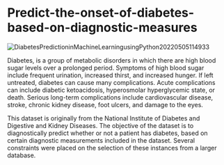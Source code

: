 # Predict-the-onset-of-diabetes-based-on-diagnostic-measures
![DiabetesPredictioninMachineLearningusingPython20220505114933](https://github.com/TahalSingh/Predict-the-onset-of-diabetes-based-on-diagnostic-measures/assets/136457495/0593df4b-6a0a-4c1d-aba0-21b7db84742a)

Diabetes, is a group of metabolic disorders in which there are high blood sugar levels over a prolonged period. Symptoms of high blood sugar include frequent urination, increased thirst, and increased hunger. If left untreated, diabetes can cause many complications. Acute complications can include diabetic ketoacidosis, hyperosmolar hyperglycemic state, or death. Serious long-term complications include cardiovascular disease, stroke, chronic kidney disease, foot ulcers, and damage to the eyes.

This dataset is originally from the National Institute of Diabetes and Digestive and Kidney Diseases. The objective of the dataset is to diagnostically predict whether or not a patient has diabetes, based on certain diagnostic measurements included in the dataset. Several constraints were placed on the selection of these instances from a larger database.
